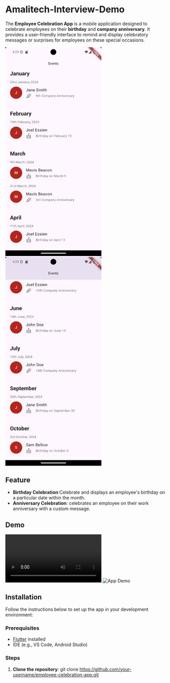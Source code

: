 # Amalitech-Interview-Demo

The **Employee Celebration App** is a mobile application designed to celebrate employees on their **birthday** and **company anniversary**. It provides a user-friendly interface to remind and display celebratory messages or surprises for employees on these special occasions.

<img src="./assets/screen-shot-1.png" width="300" />
<img src="./assets/screen-shot-2.png" width="300" />

## Feature
- **Birthday Celebration**:Celebrate and displays an employee's birthday on a particular date within the month.
- **Anniversary Celebration**: celebrates an employee on their work anniversary with a custom message.

## Demo

![App Demo](./assets/app-demo.webm)
![App Demo](./assets/app-demo.gif)

## Installation

Follow the instructions below to set up the app in your development environment:

### Prerequisites

- [Flutter](https://flutter.dev/docs/get-started/install) installed
- IDE (e.g., VS Code, Android Studio)

### Steps

1. **Clone the repository**:
   git clone https://github.com/your-username/employee-celebration-app.git
